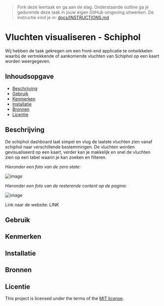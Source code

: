 > _Fork_ deze leertaak en ga aan de slag. Onderstaande outline ga je gedurende deze taak in jouw eigen GitHub omgeving uitwerken. De instructie vind je in: [docs/INSTRUCTIONS.md](docs/INSTRUCTIONS.md)

# Vluchten visualiseren - Schiphol
Wij hebben de taak gekregen om een front-end applicatie te ontwikkelen waarbij de vertrekkende of aankomende vluchten van Schiphol op een kaart worden weergegeven.

## Inhoudsopgave

  * [Beschrijving](#beschrijving)
  * [Gebruik](#gebruik)
  * [Kenmerken](#kenmerken)
  * [Installatie](#installatie)
  * [Bronnen](#bronnen)
  * [Licentie](#licentie)

## Beschrijving
<!-- Bij Beschrijving staat kort beschreven wat voor project het is en wat je hebt gemaakt -->
De schiphol dashboard laat simpel en vlug de laatste vluchten zien vanaf schiphol naar verschillende bestemmingen. De vluchten worden gevisualiseerd op een kaart, verder kan je makkelijk en snel de vluchten zien op een tabel waarin je kan zoeken en filteren.
<!-- Voeg een mooie poster visual toe 📸 -->
_Hieronder een foto van de zero state:_

![image](https://github.com/Tolga1999/proof-of-concept/assets/112855878/76f498a5-fff5-4233-ab31-96cb8a2fb2f0)

_Hieronder een foto van de resterende content op de pagina:_

![image](https://github.com/Tolga1999/proof-of-concept/assets/112855878/3bd76322-cd59-4a0b-ae00-ee03924e3fa9)

<!-- Voeg een link toe naar Github Pages 🌐-->
Link naar de website: LINK

## Gebruik
<!-- Bij Gebruik staat de user story, hoe het werkt en wat je er mee kan. -->

## Kenmerken
<!-- Bij Kenmerken staat welke technieken zijn gebruikt en hoe. Wat is de HTML structuur? Wat zijn de belangrijkste dingen in CSS? Wat is er met JS gedaan en hoe? Misschien heb je iets met NodeJS gedaan, of heb je een framwork of library gebruikt? -->

## Installatie
<!-- Bij Instalatie staat hoe een andere developer aan jouw repo kan werken -->

## Bronnen

## Licentie

This project is licensed under the terms of the [MIT license](./LICENSE).
